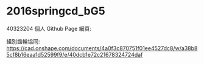 # 2016springcd_bG5

40323204
個人 Github Page 網頁:


組別齒輪協同: 
https://cad.onshape.com/documents/4a0f3c870751f01ee4527dc8/w/a38b85cf8b16eaa1d52599f9/e/40dcb1e72c21678324724daf
